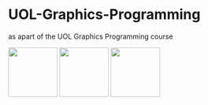 # UOL-Graphics-Programming
 as apart of the UOL Graphics Programming course


<p float="left">
  <img src="https://github.com/Gregory-Eales/UOL-Graphics-Programming/blob/master/img/3dSineGames.gif" width="100" />
  <img src="https://github.com/Gregory-Eales/UOL-Graphics-Programming/blob/master/img/AngryBirds.gif" width="100" /> 
  <img src="https://github.com/Gregory-Eales/UOL-Graphics-Programming/blob/master/img/AsteroidClone.gif" width="100" />
</p>


